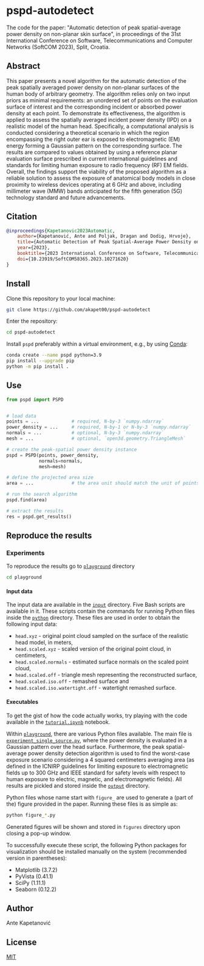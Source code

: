 # pspd-autodetect

The code for the paper: "Automatic detection of peak spatial-average power density on non-planar skin surface", in proceedings of the 31st International Conference on Software, Telecommunications and Computer Networks (SoftCOM 2023), Split, Croatia.

## Abstract

This paper presents a novel algorithm for the automatic detection of the peak spatially averaged power density on non-planar surfaces of the human body of arbitrary geometry. The algorithm relies only on two input priors as minimal requirements: an unordered set of points on the evaluation surface of interest and the corresponding incident or absorbed power density at each point. To demonstrate its effectiveness, the algorithm is applied to assess the spatially averaged incident power density (IPD) on a realistic model of the human head. Specifically, a computational analysis is conducted considering a theoretical scenario in which the region encompassing the right outer ear is exposed to electromagnetic (EM) energy forming a Gaussian pattern on the corresponding surface. The results are compared to values obtained by using a reference planar evaluation surface prescribed in current international guidelines and standards for limiting human exposure to radio frequency (RF) EM fields. Overall, the findings support the viability of the proposed algorithm as a reliable solution to assess the exposure of anatomical body models in close proximity to wireless devices operating at 6 GHz and above, including millimeter wave (MMW) bands anticipated for the fifth generation (5G) technology standard and future advancements.

## Citation

```bibtex
@inproceedings{Kapetanovic2023Automatic,
    author={Kapetanović, Ante and Poljak, Dragan and Dodig, Hrvoje},
    title={Automatic Detection of Peak Spatial-Average Power Density on Nonplanar Body Models}, 
    year={2023},
    booktitle={2023 International Conference on Software, Telecommunications and Computer Networks (SoftCOM)}, 
    doi={10.23919/SoftCOM58365.2023.10271620}
}
```

## Install

Clone this repository to your local machine:
```bash
git clone https://github.com/akapet00/pspd-autodetect
```

Enter the repository:
```bash
cd pspd-autodetect
```
Install `pspd` preferably within a virtual environment, e.g., by using [Conda](https://www.anaconda.com/download):
```bash
conda create --name pspd python=3.9
pip install --upgrade pip
python -m pip install .
```

## Use

```python
from pspd import PSPD


# load data
points = ...            # required, N-by-3 `numpy.ndarray`
power_density = ...     # required, N-by-1 or N-by-3 `numpy.ndarray`
normals = ...           # optional, N-by-3 `numpy.ndarray`
mesh = ...              # optional, `open3d.geometry.TriangleMesh`

# create the peak-spatial power density instance
pspd = PSPD(points, power_density,
            normals=normals,
            mesh=mesh)

# define the projected area size
area = ...              # the area unit should match the unit of points

# run the search algorithm
pspd.find(area)

# extract the results
res = pspd.get_results()
```

## Reproduce the results

### Experiments

To reproduce the results go to [`playground`](https://github.com/akapet00/pspd-autodetect/tree/main/playground) directory
```bash
cd playground
```

#### Input data

The input data are available in the [`input`](https://github.com/akapet00/pspd-autodetect/tree/main/playground/input) directory. Five Bash scripts are available in it. These scripts contain the commands for running Python files inside the [`python`](https://github.com/akapet00/pspd-autodetect/tree/main/playground/input/python) directory. These files are used in order to obtain the following input data:
* `head.xyz` - original point cloud sampled on the surface of the realistic head model, in meters,
* `head.scaled.xyz` - scaled version of the original point cloud, in centimeters,
* `head.scaled.normals` - estimated surface normals on the scaled point cloud,
* `head.scaled.off` - triangle mesh representing the reconstructed surface,
* `head.scaled.iso.off` - remashed surface and
* `head.scaled.iso.watertight.off` - watertight remashed surface.

#### Executables

To get the gist of how the code actually works, try playing with the code available in the [`tutorial.ipynb`](https://github.com/akapet00/pspd-autodetect/blob/main/tutorial.ipynb) notebook.

Within [`playground`](https://github.com/akapet00/pspd-autodetect/tree/main/playground), there are various Python files available. The main file is [`experiment_single_source.py`](https://github.com/akapet00/pspd-autodetect/blob/main/playground/experiment_single_source.py), where the power density is evaluated in a Gaussian pattern over the head surface. Furthermore, the peak spatial-average power density detection algorithm is used to find the worst-case exposure scenario considering a 4 squared centimeters averaging area (as defined in the ICNIRP guidelines for limiting exposure to electromagnetic fields up to 300 GHz and IEEE standard for safety levels with respect to human exposure to electric, magnetic, and electromagnetic fields). All results are pickled and stored inside the [`output`](https://github.com/akapet00/pspd-autodetect/tree/main/playground/output) directory.

Python files whose name start with `figure_` are used to generate a (part of the) figure provided in the paper.
Running these files is as simple as:
```bash
python figure_*.py
```
Generated figures will be shown and stored in `figures` directory upon closing a pop-up window.

To successfully execute these script, the following Python packages for visualization should be installed manually on the system (recommended version in parentheses):
* Matplotlib (3.7.2)
* PyVista (0.41.1)
* SciPy (1.11.1)
* Seaborn (0.12.2)

## Author

Ante Kapetanović

## License

[MIT](https://github.com/akapet00/pspd-autodetect/blob/main/LICENSE)
